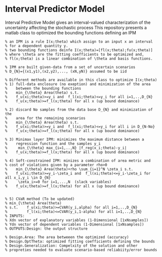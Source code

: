 # Interval Predictor Model

Interval Predictive Model gives an interval-valued characterization of the uncertainty affecting the stochastic process
This repository presents a matlab class to optimized the bounding functions defining an IPM 


    % an IPM is a rule I(x;theta) which assign to an input x an interval
    % for a dependent quantity y.
    % two bounding functions deinfe I(x;theta)=[fl(x;theta);fu(x;theta)]
    % where \theta are the fitting coefficients to be optimized and,
    % fl(x;theta) is a linear combination of \theta and basis functions.
    
    % IPM are built given-data from a set of uncertain scenarios
    % D_{N}={(x1,y1),(x2,y2),..., (xN,yN)} assumed to be iid
    
    % Different methods are available in this class to optimize I(x;theta)
    % 1) full-data enclosure (no exeption) and minimization of the area
    %    between the bounding functions
    %    min_{\theta} Area(theta) s.t.
    %    f_u(xi;theta)>=y_i and  f_l(xi;theta)<=y_i for all i=1,..,D_{N}
    %    f_u(x;theta)>=f_l(x;theta) for all x (up bound dominance)
    
    % 2) discard No samples from the data base D_{N} and minimization of the
    %    area for the remaining scenarios
    %    min_{\theta} Area(theta) s.t.
    %    f_u(xi;theta)>=y_i and  f_l(xi;theta)<=y_i for all i in D_{N-No}
    %    f_u(x;theta)>=f_l(x;theta) for all x (up bound dominance)
    
    % 3) Minimax layer IPM: minimizes the maximum distance between a
    %    regression function and the samples y_i
    %     min_{\theta} max_{i=1,..,N} |f_reg(x_i;theta)-y_i|
    %    f_u(x;theta)>=f_l(x;theta) for all x (up bound dominance)
    
    % 4) Soft-constrained IPM: minizes a combination of area metric and
    % cost of violations given by a parameter rho>0
    %    min_{\theta} Area(theta)+rho \sum_{i=1}^N \zeta_i s.t.
    %    f_u(xi;theta)>=y_i-\zeta_i and  f_l(xi;theta)<=y_i-\zeta_i for all x_i,y_i \in D_{N}
    %     \zeta_i>=0 for i=1,...,N  (slack variables)
    %    f_u(x;theta)>=f_l(x;theta) for all x (up bound dominance)
    
    
    % 5) CVaR method (To be updated)
    % min_{\theta} Area(theta)
    % s.t.    f_u(xi;theta)>=CVAR(y_i,alpha) for all i=1,..,D_{N}
    %         f_l(xi;theta)<=CVAR(y_i,1-alpha) for all i=1,..,D_{N}
    % INPUTS:
    % Xdn vector of explanatory variables (1-Dimensional [1xNsamples])
    % Ydn vector of dependent variables (1-Dimensional [1xNsamples])
    % OUTPUTS:Design: the output structure
    
    % Design.Area: The area betweeen the optimized (accuracy)
    % Design.OptTheta: optimized fitting coefficients defining the bounds
    % Design.Generalization: Compelxity of the solution and other
    % propreties needed to evaluate scenario-based reliabiity/error bounds

